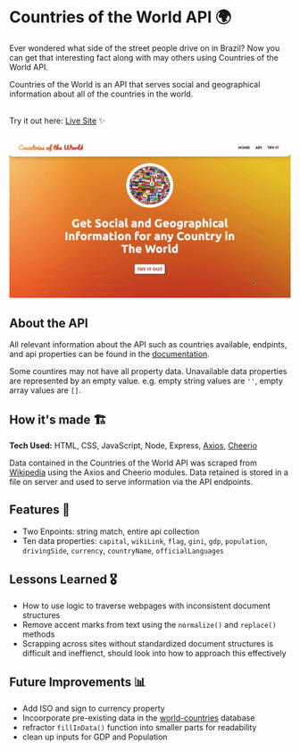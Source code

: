 
# Countries of the World API 🌍
Ever wondered what side of the street people drive on in Brazil? Now you can get that interesting fact along with may others using Countries of the World API. 

Countries of the World is an API that serves social and geographical information about all of the countries in the world.

<br>Try it out here: [Live Site](https://countries-of-the-world-api-production.up.railway.app/) ✨
###
![Demo Image Gif](https://github.com/tdo95/countries-of-the-world-api/blob/main/countries-demo-small.gif)

## About the API
All relevant information about the API such as countries available, endpints, and api properties can be found in the [documentation](https://countries-of-the-world-api-production.up.railway.app/#API).

Some countires may not have all property data. Unavailable data properties are represented by an empty value. e.g. empty string values are `''`, empty array values are `[]`.

## How it's made  🏗
**Tech Used:** HTML, CSS, JavaScript, Node, Express, [Axios](https://www.npmjs.com/package/axios), [Cheerio](https://www.npmjs.com/package/cheerio)

Data contained in the Countries of the World API was scraped from [Wikipedia](https://en.wikipedia.org/wiki/List_of_sovereign_states) using the Axios and Cheerio modules. Data retained is stored in a file on server and used to serve information via the API endpoints.

## Features 📱
- Two Enpoints: string match, entire api collection
- Ten data properties: `capital`, `wikiLink`, `flag`, `gini`, `gdp`, `population`, `drivingSide`, `currency`, `countryName`, `officialLanguages`

## Lessons Learned 🎖
- How to use logic to traverse webpages with inconsistent document structures
- Remove accent marks from text using the `normalize()` and `replace()` methods
- Scrapping across sites without standardized document structures is difficult and ineffienct, should look into how to approach this effectively

## Future Improvements 📊
- Add ISO and sign to currency property
- Incoorporate pre-existing data in the [world-countries](https://www.npmjs.com/package/world-countries) database
- refractor `fillInData()` function into smaller parts for readability
- clean up inputs for GDP and Population
